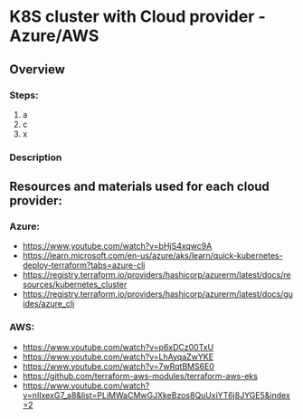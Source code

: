 # K8S cluster with Cloud provider - Azure/AWS
## Overview

### Steps:
1. a
2. c
3. x

### Description


## Resources and materials used for each cloud provider:
### Azure:
- https://www.youtube.com/watch?v=bHjS4xqwc9A
- https://learn.microsoft.com/en-us/azure/aks/learn/quick-kubernetes-deploy-terraform?tabs=azure-cli
- https://registry.terraform.io/providers/hashicorp/azurerm/latest/docs/resources/kubernetes_cluster
- https://registry.terraform.io/providers/hashicorp/azurerm/latest/docs/guides/azure_cli


### AWS:
- https://www.youtube.com/watch?v=p6xDCz00TxU
- https://www.youtube.com/watch?v=LhAyqaZwYKE
- https://www.youtube.com/watch?v=7wRqtBMS6E0
- https://github.com/terraform-aws-modules/terraform-aws-eks
- https://www.youtube.com/watch?v=nIIxexG7_a8&list=PLiMWaCMwGJXkeBzos8QuUxiYT6j8JYGE5&index=2